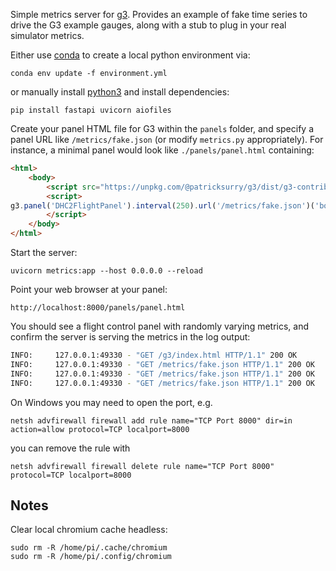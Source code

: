 Simple metrics server for [g3](https://github.com/patricksurry/g3).
Provides an example of fake time series to drive the G3 example gauges,
along with a stub to plug in your real simulator metrics.

Either use [conda](https://docs.conda.io/en/latest/miniconda.html) to create a local
python environment via:

    conda env update -f environment.yml

or manually install [python3](https://www.python.org/downloads/) and install dependencies:

    pip install fastapi uvicorn aiofiles

Create your panel HTML file for G3 within the `panels` folder,
and specify a panel URL like `/metrics/fake.json` (or modify `metrics.py` appropriately).
For instance, a minimal panel would look like `./panels/panel.html` containing:

```html
<html>
    <body>
        <script src="https://unpkg.com/@patricksurry/g3/dist/g3-contrib.min.js"></script>
        <script>
g3.panel('DHC2FlightPanel').interval(250).url('/metrics/fake.json')('body');
        </script>
    </body>
</html>
```

Start the server:

    uvicorn metrics:app --host 0.0.0.0 --reload

Point your web browser at your panel:

    http://localhost:8000/panels/panel.html

You should see a flight control panel with randomly varying metrics,
and confirm the server is serving the metrics in the log output:

```sh
INFO:     127.0.0.1:49330 - "GET /g3/index.html HTTP/1.1" 200 OK
INFO:     127.0.0.1:49330 - "GET /metrics/fake.json HTTP/1.1" 200 OK
INFO:     127.0.0.1:49330 - "GET /metrics/fake.json HTTP/1.1" 200 OK
INFO:     127.0.0.1:49330 - "GET /metrics/fake.json HTTP/1.1" 200 OK
```


On Windows you may need to open the port, e.g.

    netsh advfirewall firewall add rule name="TCP Port 8000" dir=in action=allow protocol=TCP localport=8000

you can remove the rule with

    netsh advfirewall firewall delete rule name="TCP Port 8000" protocol=TCP localport=8000

Notes
---

Clear local chromium cache headless:

    sudo rm -R /home/pi/.cache/chromium
    sudo rm -R /home/pi/.config/chromium



